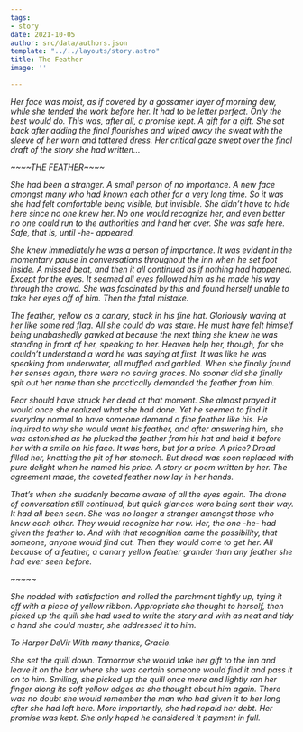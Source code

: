 ```yaml
---
tags:
- story
date: 2021-10-05
author: src/data/authors.json
template: "../../layouts/story.astro"
title: The Feather
image: ''

---
```

_Her face was moist, as if covered by a gossamer layer of morning dew, while she tended the work before her. It had to be letter perfect. Only the best would do. This was, after all, a promise kept. A gift for a gift. She sat back after adding the final flourishes and wiped away the sweat with the sleeve of her worn and tattered dress. Her critical gaze swept over the final draft of the story she had written…_

_\~\~\~\~THE FEATHER\~\~\~\~_

_She had been a stranger. A small person of no importance. A new face amongst many who had known each other for a very long time. So it was she had felt comfortable being visible, but invisible. She didn’t have to hide here since no one knew her. No one would recognize her, and even better no one could run to the authorities and hand her over. She was safe here. Safe, that is, until -he- appeared._

_She knew immediately he was a person of importance. It was evident in the momentary pause in conversations throughout the inn when he set foot inside. A missed beat, and then it all continued as if nothing had happened. Except for the eyes. It seemed all eyes followed him as he made his way through the crowd. She was fascinated by this and found herself unable to take her eyes off of him. Then the fatal mistake._

_The feather, yellow as a canary, stuck in his fine hat. Gloriously waving at her like some red flag. All she could do was stare. He must have felt himself being unabashedly gawked at because the next thing she knew he was standing in front of her, speaking to her. Heaven help her, though, for she couldn’t understand a word he was saying at first. It was like he was speaking from underwater, all muffled and garbled. When she finally found her senses again, there were no saving graces. No sooner did she finally spit out her name than she practically demanded the feather from him._

_Fear should have struck her dead at that moment. She almost prayed it would once she realized what she had done. Yet he seemed to find it everyday normal to have someone demand a fine feather like his. He inquired to why she would want his feather, and after answering him, she was astonished as he plucked the feather from his hat and held it before her with a smile on his face. It was hers, but for a price. A price? Dread filled her, knotting the pit of her stomach. But dread was soon replaced with pure delight when he named his price. A story or poem written by her. The agreement made, the coveted feather now lay in her hands._

_That’s when she suddenly became aware of all the eyes again. The drone of conversation still continued, but quick glances were being sent their way. It had all been seen. She was no longer a stranger amongst those who knew each other. They would recognize her now. Her, the one -he- had given the feather to. And with that recognition came the possibility, that someone, anyone would find out. Then they would come to get her. All because of a feather, a canary yellow feather grander than any feather she had ever seen before._

_\~\~\~\~\~_

_She nodded with satisfaction and rolled the parchment tightly up, tying it off with a piece of yellow ribbon. Appropriate she thought to herself, then picked up the quill she had used to write the story and with as neat and tidy a hand she could muster, she addressed it to him._

_To Harper DeVir With many thanks, Gracie._

_She set the quill down. Tomorrow she would take her gift to the inn and leave it on the bar where she was certain someone would find it and pass it on to him. Smiling, she picked up the quill once more and lightly ran her finger along its soft yellow edges as she thought about him again. There was no doubt she would remember the man who had given it to her long after she had left here. More importantly, she had repaid her debt. Her promise was kept. She only hoped he considered it payment in full._